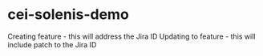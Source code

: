 # cei-solenis-demo

Creating feature - this will address the Jira ID 
Updating to feature - this will include patch to the Jira ID 